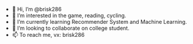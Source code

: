 - 👋 Hi, I’m @brisk286
- 👀 I’m interested in the game, reading, cycling.
- 🌱 I’m currently learning Recommender System and Machine Learning.
- 💞️ I’m looking to collaborate on college student.
- 📫 To reach me, vx: brisk286 

<!---
brisk286/brisk286 is a ✨ special ✨ repository because its `README.md` (this file) appears on your GitHub profile.
You can click the Preview link to take a look at your changes.
--->
